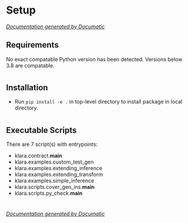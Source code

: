 # Setup

[_Documentation generated by Documatic_](https://www.documatic.com)

<!---Documatic-section-Requirements-start--->
## Requirements

No exact compatable Python version has been detected.
Versions below 3.8 are compatable.

# #
<!---Documatic-section-Requirements-end--->

<!---Documatic-section-Installation-start--->
## Installation

* Run `pip install -e .` in top-level directory to
install package in local directory.

# #
<!---Documatic-section-Installation-end--->

<!---Documatic-section-Executable Scripts-start--->
## Executable Scripts

There are 7 script(s) with entrypoints:
* klara.contract.__main__
* klara.examples.custom_test_gen
* klara.examples.extending_inference
* klara.examples.extending_transform
* klara.examples.simple_inference
* klara.scripts.cover_gen_ins.__main__
* klara.scripts.py_check.__main__

# #
<!---Documatic-section-Executable Scripts-end--->

[_Documentation generated by Documatic_](https://www.documatic.com)
